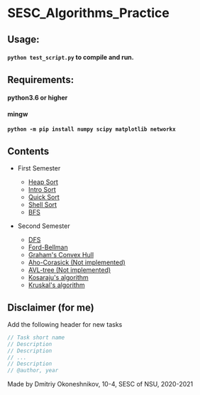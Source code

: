 # SESC_Algorithms_Practice
## **Usage:**  
#### `python test_script.py` to compile and run.  
## **Requirements:**  
#### python3.6 or higher
#### mingw  
#### `python -m pip install numpy scipy matplotlib networkx`

## **Contents**
* First Semester  
    * [Heap Sort](Sorting/HeapSort/main.cpp)  
    * [Intro Sort](Sorting/IntroSort/main.cpp)  
    * [Quick Sort](Sorting/QuickSort/main.cpp)    
    * [Shell Sort](Sorting/ShellSort/main.cpp)  
    * [BFS](1/main.cpp)  

* Second Semester  
    * [DFS](2/main.cpp)  
    * [Ford-Bellman](3/main.cpp)  
    * [Graham's Convex Hull](4/main.cpp)  
    * [Aho-Corasick (Not implemented)](5/main.cpp)
    * [AVL-tree (Not implemented)](6/main.cpp)
    * [Kosaraju's algorithm](7/main.cpp)
    * [Kruskal's algorithm](8/main.cpp)

## Disclaimer (for me)  
Add the following header for new tasks  
```cpp
// Task short name  
// Description
// Description
// ...
// Description
// @author, year
```

Made by Dmitriy Okoneshnikov, 10-4, SESC of NSU, 2020-2021  